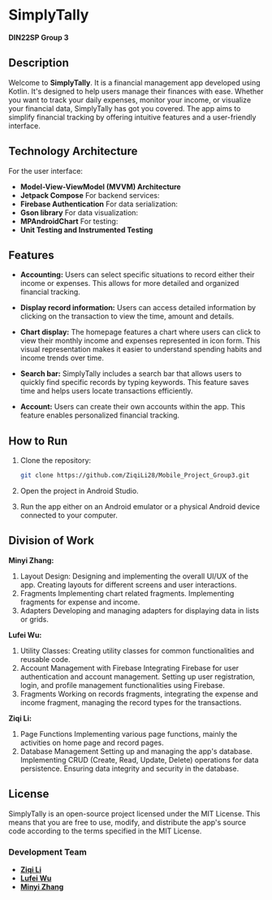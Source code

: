 # SimplyTally

**DIN22SP Group 3**

## Description

Welcome to **SimplyTally**.
It is a financial management app developed using Kotlin. It's designed to help users manage their finances with ease. Whether you want to track your daily expenses, monitor your income, or visualize your financial data, SimplyTally has got you covered. The app aims to simplify financial tracking by offering intuitive features and a user-friendly interface.

## Technology Architecture

  For the user interface:
- **Model-View-ViewModel (MVVM) Architecture**
- **Jetpack Compose**
  For backend services:
- **Firebase Authentication**
  For data serialization:
- **Gson library**
  For data visualization:
- **MPAndroidChart**
  For testing:
- **Unit Testing and Instrumented Testing**

## Features

- **Accounting:** Users can select specific situations to record either their income or expenses. This allows for more detailed and organized financial tracking.

- **Display record information:** Users can access detailed information by clicking on the transaction to view the time, amount and details.

- **Chart display:** The homepage features a chart where users can click to view their monthly income and expenses represented in icon form. This visual representation makes it easier to understand spending habits and income trends over time.

- **Search bar:** SimplyTally includes a search bar that allows users to quickly find specific records by typing keywords. This feature saves time and helps users locate transactions efficiently.

- **Account:** Users can create their own accounts within the app. This feature enables personalized financial tracking.

## How to Run

1. Clone the repository:

   ```bash
   git clone https://github.com/ZiqiLi28/Mobile_Project_Group3.git
   ```

2. Open the project in Android Studio.

3. Run the app either on an Android emulator or a physical Android device connected to your computer.

## Division of Work

**Minyi Zhang:**

1. Layout Design:
   Designing and implementing the overall UI/UX of the app.
   Creating layouts for different screens and user interactions.
2. Fragments
   Implementing chart related fragments.
   Implementing fragments for expense and income.
3. Adapters
   Developing and managing adapters for displaying data in lists or grids.

**Lufei Wu:**

1. Utility Classes:
   Creating utility classes for common functionalities and reusable code.
2. Account Management with Firebase
   Integrating Firebase for user authentication and account management.
   Setting up user registration, login, and profile management functionalities using Firebase.
3. Fragments
   Working on records fragments, integrating the expense and income fragment, managing the record types for the transactions.

**Ziqi Li:**

1. Page Functions
   Implementing various page functions, mainly the activities on home page and record pages.
2. Database Management
   Setting up and managing the app's database.
   Implementing CRUD (Create, Read, Update, Delete) operations for data persistence.
   Ensuring data integrity and security in the database.

## License

SimplyTally is an open-source project licensed under the MIT License. This means that you are free to use, modify, and distribute the app's source code according to the terms specified in the MIT License.

### Development Team

- **[Ziqi Li](https://github.com/ZiqiLi28)**
- **[Lufei Wu](https://github.com/lufeiwu22)**
- **[Minyi Zhang](https://github.com/minyizhangg)**
